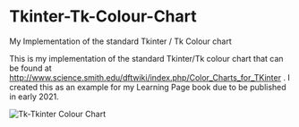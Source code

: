 # Tkinter-Tk-Colour-Chart
My Implementation of the standard Tkinter / Tk Colour chart

This is my implementation of the standard Tkinter/Tk colour chart that can be found at http://www.science.smith.edu/dftwiki/index.php/Color_Charts_for_TKinter .  I created this as an example for my Learning Page book due to be published in early 2021.

![Tk-Tkinter Colour Chart](/home/greg/GitHub/gregwa/Tkinter-Tk-Colour-Chart/Tk-TkinterColourChart.png)